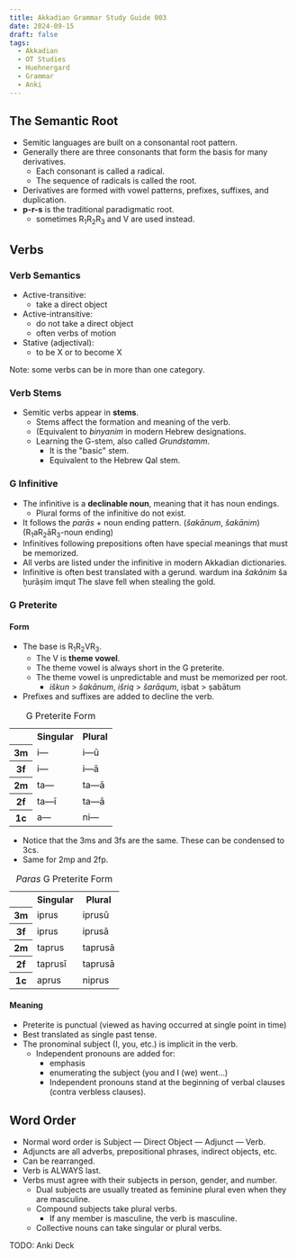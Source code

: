 ```yaml
---
title: Akkadian Grammar Study Guide 003
date: 2024-09-15
draft: false
tags:
  - Akkadian
  - OT Studies
  - Huehnergard
  - Grammar
  - Anki
---
```


<akkadian-toc></akkadian-toc>

<print-section>

## The Semantic Root

- Semitic languages are built on a consonantal root pattern.
- Generally there are three consonants that form the basis for many derivatives.
    - Each consonant is called a radical.
    - The sequence of radicals is called the root.
- Derivatives are formed with vowel patterns, prefixes, suffixes, and duplication.
- **p-r-s** is the traditional paradigmatic root.
    - sometimes R<sub>1</sub>R<sub>2</sub>R<sub>3</sub> and V are used instead.

## Verbs

### Verb Semantics

- Active-transitive: 
    - take a direct object
- Active-intransitive:
    - do not take a direct object
    - often verbs of motion
- Stative (adjectival):
    - to be X or to become X

Note: some verbs can be in more than one category.

### Verb Stems

- Semitic verbs appear in **stems**.
    - Stems affect the formation and meaning of the verb.
    - (Equivalent to *binyanim* in modern Hebrew designations.
    - Learning the G-stem, also called *Grundstamm*.
        - It is the "basic" stem.
        - Equivalent to the Hebrew Qal stem.

### G Infinitive

- The infinitive is a **declinable noun**, meaning that it has noun endings.
    - Plural forms of the infinitive do not exist.
- It follows the *parās* + noun ending pattern. (*šakānum*, *šakānim*) (R<sub>1</sub>aR<sub>2</sub>āR<sub>3</sub>-noun ending)
- Infinitives following prepositions often have special meanings that must be memorized.
- All verbs are listed under the infinitive in modern Akkadian dictionaries.
- Infinitive is often best translated with a gerund.
wardum ina *šakānim* ša ḫurāṣim imqut
The slave fell when stealing the gold.


### G Preterite

#### Form

- The base is R<sub>1</sub>R<sub>2</sub>VR<sub>3</sub>.
    - The V is **theme vowel**.
    - The theme vowel is always short in the G preterite.
    - The theme vowel is unpredictable and must be memorized per root.
        - *iškun* > *šakānum*, *išriq* > *šarāqum*, iṣbat > ṣabātum
- Prefixes and suffixes are added to decline the verb.

<table>
    <caption>G Preterite Form</caption>
    <tr>
        <th></th>
        <th>Singular</th>
        <th>Plural</th>
    </tr>
    <tr>
        <th>3m</th>
        <td>i—</td>
        <td>i—ū</td>
    </tr>
    <tr>
        <th>3f</th>
        <td>i—</td>
        <td>i—ā</td>
    </tr>
    <tr>
        <th>2m</th>
        <td>ta—</td>
        <td>ta—ā</td>
    </tr>
    <tr>
        <th>2f</th>
        <td>ta—ī</td>
        <td>ta—ā</td>
    </tr>
    <tr>
        <th>1c</th>
        <td>a—</td>
        <td>ni—</td>
    </tr>
</table>

- Notice that the 3ms and 3fs are the same. These can be condensed to 3cs.
- Same for 2mp and 2fp.

<table>
    <caption><em>Paras</em> G Preterite Form</caption>
    <tr>
        <th></th>
        <th>Singular</th>
        <th>Plural</th>
    </tr>
    <tr>
        <th>3m</th>
        <td>iprus</td>
        <td>iprusū</td>
    </tr>
    <tr>
        <th>3f</th>
        <td>iprus</td>
        <td>iprusā</td>
    </tr>
    <tr>
        <th>2m</th>
        <td>taprus</td>
        <td>taprusā</td>
    </tr>
    <tr>
        <th>2f</th>
        <td>taprusī</td>
        <td>taprusā</td>
    </tr>
    <tr>
        <th>1c</th>
        <td>aprus</td>
        <td>niprus</td>
    </tr>
</table>

#### Meaning

- Preterite is punctual (viewed as having occurred at single point in time) 
- Best translated as single past tense.
- The pronominal subject (I, you, etc.) is implicit in the verb.
    - Independent pronouns are added for:
        - emphasis
        - enumerating the subject (you and I (we) went...)
        - Independent pronouns stand at the beginning of verbal clauses (contra verbless clauses).

## Word Order

- Normal word order is Subject — Direct Object — Adjunct — Verb.
- Adjuncts are all adverbs, prepositional phrases, indirect objects, etc.
- Can be rearranged.
- Verb is ALWAYS last.
- Verbs must agree with their subjects in person, gender, and number.
    - Dual subjects are usually treated as feminine plural even when they are masculine.
    - Compound subjects take plural verbs.
        - If any member is masculine, the verb is masculine.
    - Collective nouns can take singular or plural verbs.

</print-section>

TODO: Anki Deck

